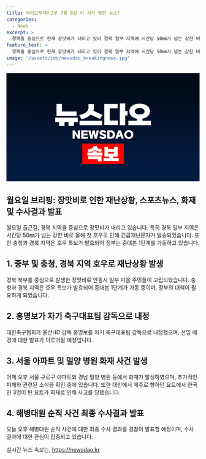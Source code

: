 ```yaml
---
title: 라이브투데이2부 7월 8일 이 시각 핫한 뉴스!
categories:
  - News
excerpt: >
  경북을 중심으로 현재 장맛비가 내리고 있어 경북 일부 지역에 시간당 50㎜가 넘는 강한 비가 쏟아지고 있습니다. 경북 북부 일대 폭우로 안동시 임동면 일부 마을 주민들이 고립돼 소방 당국이 구조작업에 나섰습니다. 또한 중부지방과 충청 남부, 경북 북부에 호우 특보가 발효되어 정부가 중대본 1단계를 가동했습니다. 또한 대한축구협회가 차기 축구대표팀 감독으로 홍명보 울산HD 감독을 내정했으며, 서울 아파트와 경남 밀양 병원에서 화재가 발생하고 있습니다. 해병대원 순직 사건에 대한 최종 수사 결과가 오늘 발표될 예정입니다.
feature_text: >
  경북을 중심으로 현재 장맛비가 내리고 있어 경북 일부 지역에 시간당 50㎜가 넘는 강한 비가 쏟아지고 있습니다. 경북 북부 일대 폭우로 안동시 임동면 일부 마을 주민들이 고립돼 소방 당국이 구조작업에 나섰습니다. 또한 중부지방과 충청 남부, 경북 북부에 호우 특보가 발효되어 정부가 중대본 1단계를 가동했습니다. 또한 대한축구협회가 차기 축구대표팀 감독으로 홍명보 울산HD 감독을 내정했으며, 서울 아파트와 경남 밀양 병원에서 화재가 발생하고 있습니다. 해병대원 순직 사건에 대한 최종 수사 결과가 오늘 발표될 예정입니다.
image: '/assets/img/newsdao_breakingnews.jpg'
---
```


<p><img src="/assets/img/newsdao_breakingnews.jpg" alt="flaretime 속보" /></p>

<h2>월요일 브리핑: 장맛비로 인한 재난상황, 스포츠뉴스, 화재 및 수사결과 발표</h2>

<p data-ke-size="size16">월요일 출근길, 경북 지역을 중심으로 장맛비가 내리고 있습니다. 특히 경북 일부 지역은 시간당 50㎜가 넘는 강한 비로 올해 첫 호우로 인해 긴급재난문자가 발송되었습니다. 또한 충청과 경북 지역은 호우 특보가 발효되어 정부는 중대본 1단계를 가동하고 있습니다.</p>

<h2 data-ke-size="size26">1. 중부 및 충청, 경북 지역 호우로 재난상황 발생</h2>

<p data-ke-size="size16">경북 북부를 중심으로 발생한 장맛비로 안동시 일부 마을 주민들이 고립되었습니다. 충청과 경북 지역은 호우 특보가 발효되어 중대본 1단계가 가동 중이며, 정부의 대책이 필요하게 되었습니다.</p>

<h2 data-ke-size="size26">2. 홍명보가 차기 축구대표팀 감독으로 내정</h2>

<p data-ke-size="size16">대한축구협회가 울산HD 감독 홍명보를 차기 축구대표팀 감독으로 내정했으며, 선임 배경에 대한 발표가 이루어질 예정입니다.</p>

<h2 data-ke-size="size26">3. 서울 아파트 및 밀양 병원 화재 사건 발생</h2>

<p data-ke-size="size16">어제 오후 서울 구로구 아파트와 경남 밀양 병원 등에서 화재가 발생하였으며, 추가적인 피해와 관련된 소식을 확인 중에 있습니다. 또한 대만에서 제주로 향하던 요트에서 한국인 3명이 탄 요트가 화재로 인해 사고를 당했습니다.</p>

<h2 data-ke-size="size26">4. 해병대원 순직 사건 최종 수사결과 발표</h2>

<p data-ke-size="size16">오늘 오후 해병대원 순직 사건에 대한 최종 수사 결과를 경찰이 발표할 예정이며, 수사 결과에 대한 관심이 집중되고 있습니다.</p>
실시간 뉴스 속보는, <a href="https://newsdao.kr" rel="dofollow">https://newsdao.kr</a>


